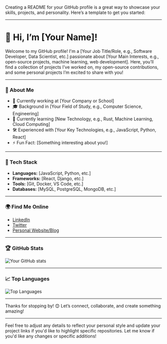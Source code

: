Creating a README for your GitHub profile is a great way to showcase your skills, projects, and personality. Here’s a template to get you started:

---

# 👋 Hi, I’m [Your Name]!

Welcome to my GitHub profile! I'm a [Your Job Title/Role, e.g., Software Developer, Data Scientist, etc.] passionate about [Your Main Interests, e.g., open-source projects, machine learning, web development]. Here, you’ll find a collection of projects I've worked on, my open-source contributions, and some personal projects I’m excited to share with you!

---

### 🚀 About Me
- 💼 Currently working at [Your Company or School]
- 🎓 Background in [Your Field of Study, e.g., Computer Science, Engineering]
- 🌱 Currently learning [New Technology, e.g., Rust, Machine Learning, Cloud Computing]
- 🛠️ Experienced with [Your Key Technologies, e.g., JavaScript, Python, React]
- ⚡ Fun Fact: [Something interesting about you!]

---

### 🧰 Tech Stack
- **Languages:** [JavaScript, Python, etc.]
- **Frameworks:** [React, Django, etc.]
- **Tools:** [Git, Docker, VS Code, etc.]
- **Databases:** [MySQL, PostgreSQL, MongoDB, etc.]

---

### 🌍 Find Me Online
- [LinkedIn](https://www.linkedin.com/in/your-profile)
- [Twitter](https://twitter.com/your-profile)
- [Personal Website/Blog](https://yourwebsite.com)

---

### 🏆 GitHub Stats
![Your GitHub stats](https://github-readme-stats.vercel.app/api?username=Randima-Nikapitiya&show_icons=true&theme=radical)

---

### 📈 Top Languages
![Top Languages](https://github-readme-stats.vercel.app/api/top-langs/?username=Randima-Nikapitiya&layout=compact&theme=radical)

---

Thanks for stopping by! 😊 Let’s connect, collaborate, and create something amazing!

---

Feel free to adjust any details to reflect your personal style and update your project links if you'd like to highlight specific repositories. Let me know if you'd like any changes or specific additions!
